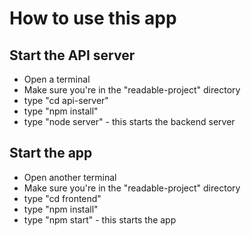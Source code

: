 
# How to use this app

## Start the API server
  - Open a terminal
  - Make sure you're in the "readable-project" directory
  - type "cd api-server"
  - type "npm install"
  - type "node server" - this starts the backend server

## Start the app
  - Open another terminal
  - Make sure you're in the "readable-project" directory
  - type "cd frontend"
  - type "npm install"
  - type "npm start" - this starts the app
